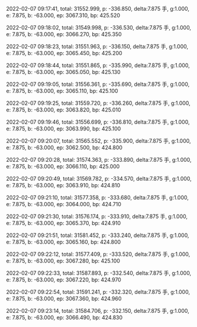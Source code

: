 2022-02-07 09:17:41, total: 31552.999, p: -336.850, delta:7.875 手, g:1.000, e: 7.875, b: -63.000, ep: 3067.310, bp: 425.520

2022-02-07 09:18:02, total: 31549.998, p: -336.530, delta:7.875 手, g:1.000, e: 7.875, b: -63.000, ep: 3066.270, bp: 425.350

2022-02-07 09:18:23, total: 31551.963, p: -336.150, delta:7.875 手, g:1.000, e: 7.875, b: -63.000, ep: 3065.450, bp: 425.200

2022-02-07 09:18:44, total: 31551.865, p: -335.990, delta:7.875 手, g:1.000, e: 7.875, b: -63.000, ep: 3065.050, bp: 425.130

2022-02-07 09:19:05, total: 31556.361, p: -335.690, delta:7.875 手, g:1.000, e: 7.875, b: -63.000, ep: 3065.110, bp: 425.100

2022-02-07 09:19:25, total: 31559.720, p: -336.260, delta:7.875 手, g:1.000, e: 7.875, b: -63.000, ep: 3063.820, bp: 425.010

2022-02-07 09:19:46, total: 31556.699, p: -336.810, delta:7.875 手, g:1.000, e: 7.875, b: -63.000, ep: 3063.990, bp: 425.100

2022-02-07 09:20:07, total: 31565.552, p: -335.900, delta:7.875 手, g:1.000, e: 7.875, b: -63.000, ep: 3062.500, bp: 424.800

2022-02-07 09:20:28, total: 31574.363, p: -333.890, delta:7.875 手, g:1.000, e: 7.875, b: -63.000, ep: 3066.110, bp: 425.000

2022-02-07 09:20:49, total: 31569.782, p: -334.570, delta:7.875 手, g:1.000, e: 7.875, b: -63.000, ep: 3063.910, bp: 424.810

2022-02-07 09:21:10, total: 31577.358, p: -333.680, delta:7.875 手, g:1.000, e: 7.875, b: -63.000, ep: 3064.000, bp: 424.710

2022-02-07 09:21:30, total: 31576.174, p: -333.910, delta:7.875 手, g:1.000, e: 7.875, b: -63.000, ep: 3065.370, bp: 424.910

2022-02-07 09:21:51, total: 31581.452, p: -333.240, delta:7.875 手, g:1.000, e: 7.875, b: -63.000, ep: 3065.160, bp: 424.800

2022-02-07 09:22:12, total: 31577.409, p: -333.520, delta:7.875 手, g:1.000, e: 7.875, b: -63.000, ep: 3067.280, bp: 425.100

2022-02-07 09:22:33, total: 31587.893, p: -332.540, delta:7.875 手, g:1.000, e: 7.875, b: -63.000, ep: 3067.220, bp: 424.970

2022-02-07 09:22:54, total: 31591.241, p: -332.320, delta:7.875 手, g:1.000, e: 7.875, b: -63.000, ep: 3067.360, bp: 424.960

2022-02-07 09:23:14, total: 31584.706, p: -332.150, delta:7.875 手, g:1.000, e: 7.875, b: -63.000, ep: 3066.490, bp: 424.830